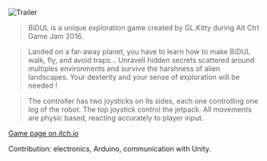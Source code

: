 ![Trailer](https://player.vimeo.com/video/194089600 "iframe,16:9")

> BiDUL is a unique exploration game created by GL.Kitty during Alt Ctrl Game Jam 2016.

> Landed on a far-away planet, you have to learn how to make BiDUL walk, fly, and avoid traps... Unravell hidden secrets scattered around multiples environments and survive the harshness of alien landscapes. Your dexterity and your sense of exploration will be needed !

> The controller has two joysticks on its sides, each one controlling one leg of the robot. The top joystick control the jetpack. All movements are physic based, reacting accurately to player input.

[Game page on *itch.io*](https://glkitty.itch.io/bidul "button")

Contribution: electronics, Arduino, communication with Unity.
